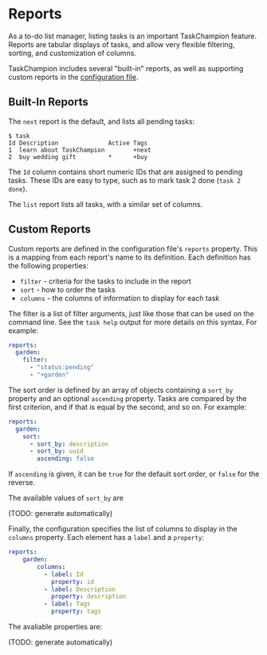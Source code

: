 # Reports

As a to-do list manager, listing tasks is an important TaskChampion feature.
Reports are tabular displays of tasks, and allow very flexible filtering, sorting, and customization of columns.

TaskChampion includes several "built-in" reports, as well as supporting custom reports in the [configuration file](./config-file.md).

## Built-In Reports

The `next` report is the default, and lists all pending tasks:

```text
$ task
Id Description              Active Tags              
1  learn about TaskChampion        +next
2  buy wedding gift         *      +buy
```

The `Id` column contains short numeric IDs that are assigned to pending tasks.
These IDs are easy to type, such as to mark task 2 done (`task 2 done`).

The `list` report lists all tasks, with a similar set of columns.

## Custom Reports

Custom reports are defined in the configuration file's `reports` property.
This is a mapping from each report's name to its definition.
Each definition has the following properties:

* `filter` - criteria for the tasks to include in the report
* `sort` - how to order the tasks
* `columns` - the columns of information to display for each task

The filter is a list of filter arguments, just like those that can be used on the command line.
See the `task help` output for more details on this syntax.
For example:

```yaml
reports:
  garden:
    filter:
      - "status:pending"
      - "+garden"
```

The sort order is defined by an array of objects containing a `sort_by` property and an optional `ascending` property.
Tasks are compared by the first criterion, and if that is equal by the second, and so on.
For example:

```yaml
reports:
  garden:
    sort:
      - sort_by: description
      - sort_by: uuid
        ascending: false
```
If `ascending` is given, it can be `true` for the default sort order, or `false` for the reverse.

The available values of `sort_by` are

(TODO: generate automatically)

Finally, the configuration specifies the list of columns to display in the `columns` property.
Each element has a `label` and a `property`:

```yaml
reports:
    garden:
        columns:
          - label: Id
            property: id
          - label: Description
            property: description
          - label: Tags
            property: tags
```

The avaliable properties are:

(TODO: generate automatically)
